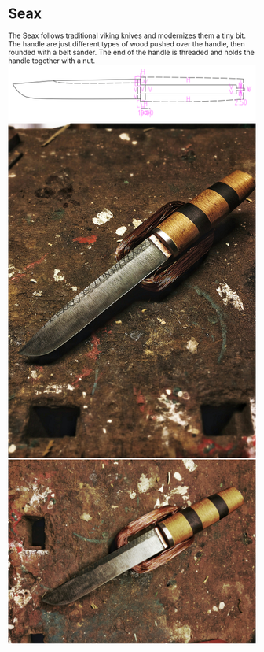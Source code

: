 # Seax
The Seax follows traditional viking knives and modernizes them a tiny bit. The handle are just different types of wood pushed over the handle, then rounded with a belt sander. The end of the handle is threaded and holds the handle together with a nut.
![](seax.svg)
![preview](gallery_2.png)
![preview](gallery_1.png)
